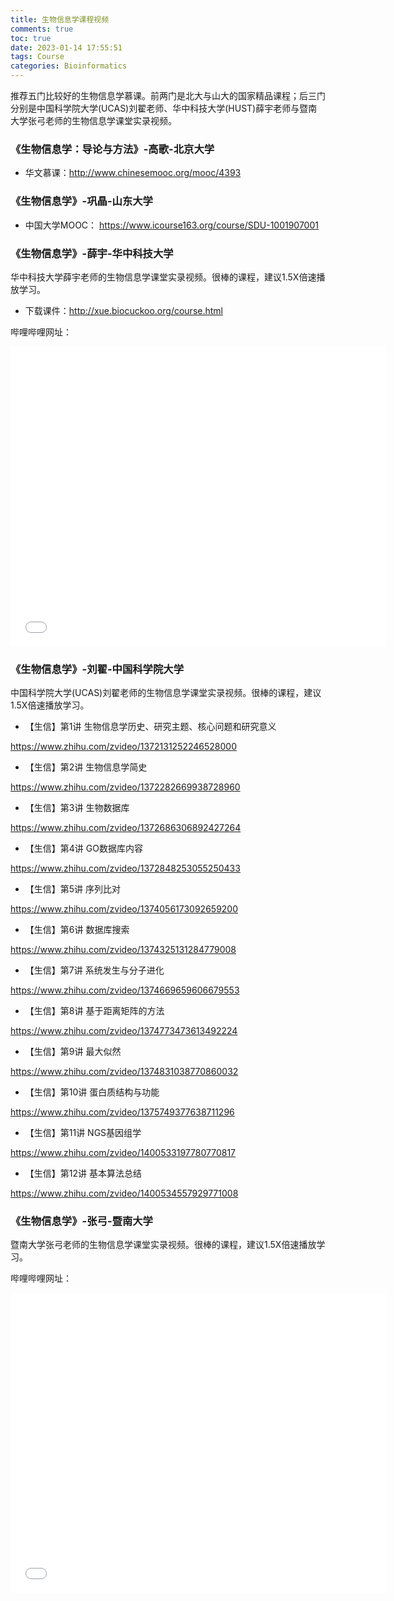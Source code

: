 ```yaml
---
title: 生物信息学课程视频
comments: true
toc: true
date: 2023-01-14 17:55:51
tags: Course
categories: Bioinformatics
---
```

推荐五门比较好的生物信息学慕课。前两门是北大与山大的国家精品课程；后三门分别是中国科学院大学(UCAS)刘翟老师、华中科技大学(HUST)薛宇老师与暨南大学张弓老师的生物信息学课堂实录视频。
<!--more-->
### 《生物信息学：导论与方法》-高歌-北京大学

* 华文慕课：http://www.chinesemooc.org/mooc/4393

### 《生物信息学》-巩晶-山东大学

* 中国大学MOOC： https://www.icourse163.org/course/SDU-1001907001

### 《生物信息学》-薛宇-华中科技大学

华中科技大学薛宇老师的生物信息学课堂实录视频。很棒的课程，建议1.5X倍速播放学习。
* 下载课件：http://xue.biocuckoo.org/course.html

哔哩哔哩网址：
<iframe src="//player.bilibili.com/player.html?aid=846102281&bvid=BV1H54y1G7XS&cid=351324061&page=1&autoplay=0" width="600px" height="480px" scrolling="no"  frameborder="no" framespacing="0" allowfullscreen="true"> </iframe>


### 《生物信息学》-刘翟-中国科学院大学
中国科学院大学(UCAS)刘翟老师的生物信息学课堂实录视频。很棒的课程，建议1.5X倍速播放学习。

* 【生信】第1讲 生物信息学历史、研究主题、核心问题和研究意义

https://www.zhihu.com/zvideo/1372131252246528000

* 【生信】第2讲 生物信息学简史

https://www.zhihu.com/zvideo/1372282669938728960

* 【生信】第3讲 生物数据库

https://www.zhihu.com/zvideo/1372686306892427264

* 【生信】第4讲 GO数据库内容

https://www.zhihu.com/zvideo/1372848253055250433

* 【生信】第5讲 序列比对

https://www.zhihu.com/zvideo/1374056173092659200

* 【生信】第6讲 数据库搜索

https://www.zhihu.com/zvideo/1374325131284779008

* 【生信】第7讲 系统发生与分子进化

https://www.zhihu.com/zvideo/1374669659606679553

* 【生信】第8讲 基于距离矩阵的方法

https://www.zhihu.com/zvideo/1374773473613492224

* 【生信】第9讲 最大似然

https://www.zhihu.com/zvideo/1374831038770860032

* 【生信】第10讲 蛋白质结构与功能

https://www.zhihu.com/zvideo/1375749377638711296

* 【生信】第11讲 NGS基因组学

https://www.zhihu.com/zvideo/1400533197780770817

* 【生信】第12讲 基本算法总结

https://www.zhihu.com/zvideo/1400534557929771008


### 《生物信息学》-张弓-暨南大学

暨南大学张弓老师的生物信息学课堂实录视频。很棒的课程，建议1.5X倍速播放学习。

哔哩哔哩网址：
<iframe src="//player.bilibili.com/player.html?aid=629998418&bvid=BV13b4y1D7RX&cid=319299757&page=1&autoplay=0" width="600px" height="480px" scrolling="no"  frameborder="no" framespacing="0" allowfullscreen="true"> </iframe>